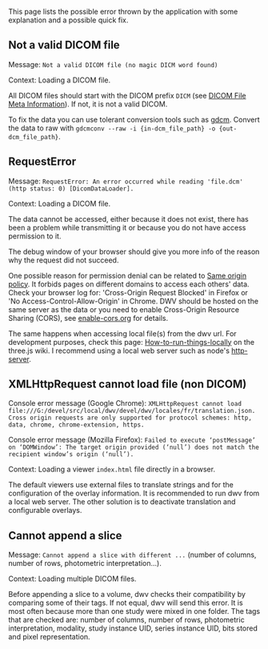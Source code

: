 This page lists the possible error thrown by the application with some explanation and a possible quick fix.

## Not a valid DICOM file 

Message: `Not a valid DICOM file (no magic DICM word found)`

Context: Loading a DICOM file.

All DICOM files should start with the DICOM prefix `DICM` (see [DICOM File Meta Information](http://dicom.nema.org/dicom/2013/output/chtml/part10/chapter_7.html#sect_7.1)). If not, it is not a valid DICOM. 

To fix the data you can use tolerant conversion tools such as [gdcm](http://gdcm.sourceforge.net/wiki/index.php/Main_Page). Convert the data to raw with `gdcmconv --raw -i {in-dcm_file_path} -o {out-dcm_file_path}`.

## RequestError

Message: `RequestError: An error occurred while reading 'file.dcm' (http status: 0) [DicomDataLoader].`

Context: Loading a DICOM file.

The data cannot be accessed, either because it does not exist, there has been a problem while transmitting it or because you do not have access permission to it. 

The debug window of your browser should give you more info of the reason why the request did not succeed.

One possible reason for permission denial can be related to [Same origin policy](http://en.wikipedia.org/wiki/Same-origin_policy). It forbids pages on different domains to access each others' data. Check your browser log for: 'Cross-Origin Request Blocked' in Firefox or 'No Access-Control-Allow-Origin' in Chrome. DWV should be hosted on the same server as the data or you need to enable Cross-Origin Resource Sharing (CORS), see [enable-cors.org](http://enable-cors.org/) for details.

The same happens when accessing local file(s) from the dwv url. For development purposes, check this page: [How-to-run-things-locally](https://threejs.org/docs/#manual/introduction/How-to-run-things-locally) on the three.js wiki. I recommend using a local web server such as node's [http-server](https://www.npmjs.com/package/http-server).

## XMLHttpRequest cannot load file (non DICOM)

Console error message (Google Chrome): `XMLHttpRequest cannot load file:///G:/devel/src/local/dwv/devel/dwv/locales/fr/translation.json. Cross origin requests are only supported for protocol schemes: http, data, chrome, chrome-extension, https.`

Console error message (Mozilla Firefox): `Failed to execute ‘postMessage’ on ‘DOMWindow’: The target origin provided (‘null’) does not match the recipient window’s origin (‘null’).`

Context: Loading a viewer `index.html` file directly in a browser.

The default viewers use external files to translate strings and for the configuration of the overlay information. It is recommended to run dwv from a local web server. The other solution is to deactivate translation and configurable overlays.

## Cannot append a slice

Message: `Cannot append a slice with different ...` (number of columns, number of rows, photometric interpretation...).

Context: Loading multiple DICOM files.

Before appending a slice to a volume, dwv checks their compatibility by comparing some of their tags. If not equal, dwv will send this error. It is most often because more than one study were mixed in one folder. The tags that are checked are: number of columns, number of rows, photometric interpretation, modality, study instance UID, series instance UID, bits stored and pixel representation.